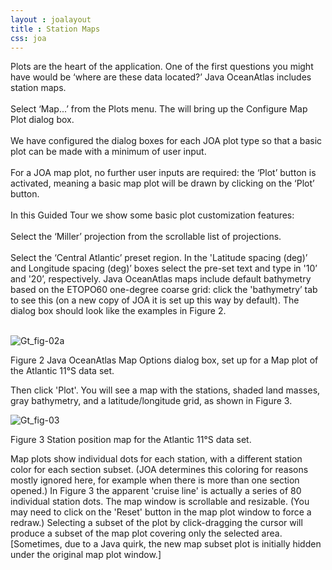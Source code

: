 ```yaml
---
layout : joalayout
title : Station Maps
css: joa
---
```


<p>Plots are the heart of the application. One of the first questions you might have would be &lsquo;where are these data located?&rsquo; Java OceanAtlas includes station maps.<br><br>
	Select &lsquo;Map...&rsquo; from the Plots menu. The will bring up the Configure Map Plot dialog box. 
	<br><br>
	We have configured the dialog boxes for each JOA plot type so that a basic plot can be made with a minimum of user input. 
	<br><br>
	For a JOA map plot, no further user inputs are required: the &lsquo;Plot&rsquo; button is activated, meaning a basic map plot will be drawn by clicking on the &lsquo;Plot&rsquo; button.
	<br><br>
	In this Guided Tour we show some basic plot customization features:<br><br>
	Select the &lsquo;Miller&rsquo; projection from the scrollable list of projections.
	<br><br>
	Select the &lsquo;Central Atlantic&rsquo; preset region. In the 'Latitude spacing (deg)&rsquo; and Longitude spacing (deg)&rsquo; boxes select the pre-set text and type in '10&rsquo; and '20&rsquo;, respectively. Java OceanAtlas maps include default bathymetry based on the ETOPO60 one-degree coarse grid: click the 'bathymetry&rsquo; tab to see this (on a new copy of JOA it is set up this way by default). The dialog box should look like the examples in Figure 2.	
 <br><br>
	
<div class="gt_fig">
    <img alt="Gt_fig-02a" class="gt_image" src="http://joa.ucsd.edu/static/images/guided_tour/gt_fig-02a.jpg">
	<p class="gt_caption">Figure 2 Java OceanAtlas Map Options dialog box, set up for a Map plot of the Atlantic 11°S data set.</p></div>
<p>Then click 'Plot'. You will see a map with the stations, shaded land masses, gray bathymetry, and a latitude/longitude grid, as shown in Figure 3.
<div class="gt_fig">
    <img alt="Gt_fig-03" class="gt_image" src="http://joa.ucsd.edu/static/images/guided_tour/gt_fig-03.jpg">
	<p class="gt_caption">Figure 3 Station position map for the Atlantic 11°S data set.</p></div>
Map plots show individual dots for each station, with a different station color for each section subset. (JOA determines this coloring for reasons mostly ignored here, for example when there is more than one section opened.) In Figure 3 the apparent 'cruise line' is actually a series of 80 individual station dots. The map window is scrollable and resizable. (You may need to click on the 'Reset' button in the map plot window to force a redraw.) Selecting a subset of the plot by click-dragging the cursor will produce a subset of the map plot covering only the selected area. [Sometimes, due to a Java quirk, the new map subset plot is initially hidden under the original map plot window.]</p>
